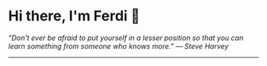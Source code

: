 <h1>Hi there, I'm Ferdi 👋</h1>

<p><em>
  "Don't ever be afraid to put yourself in a lesser position so that you can learn something from someone who knows more." — Steve Harvey
</em></p>

---
